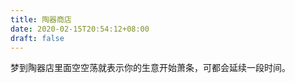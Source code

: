 ```yaml
---
title: 陶器商店
date: 2020-02-15T20:54:12+08:00
draft: false
---
```


梦到陶器店里面空空荡就表示你的生意开始萧条，可都会延续一段时间。

